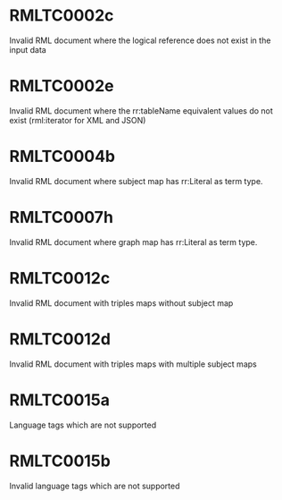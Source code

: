 # RMLTC0002c
Invalid RML document where the logical reference does not exist in the input data

# RMLTC0002e
Invalid RML document where the rr:tableName equivalent values do not exist (rml:iterator for XML and JSON)

# RMLTC0004b

Invalid RML document where subject map has rr:Literal as term type. 

# RMLTC0007h
Invalid RML document where graph map has rr:Literal as term type. 

# RMLTC0012c

Invalid RML document with triples maps without subject map 

# RMLTC0012d

Invalid RML document with triples maps with multiple subject maps 


# RMLTC0015a
Language tags which are not supported


# RMLTC0015b
Invalid language tags which are not supported
